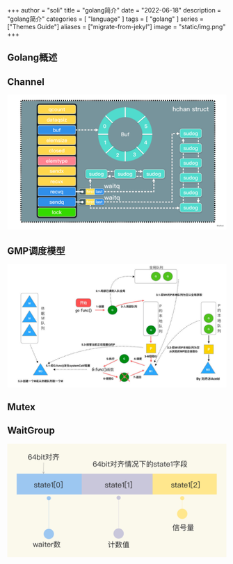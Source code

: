+++
author = "soli"
title = "golang简介"
date = "2022-06-18"
description = "golang简介"
categories = [
"language"
]
tags = [
"golang"
]
series = ["Themes Guide"]
aliases = ["migrate-from-jekyl"]
image = "static/img.png"
+++
<!--more-->
## Golang概述
## Channel
![](static/channel-overview.png)
## GMP调度模型
![](static/gmp-overview.png)
## Mutex
## WaitGroup
![](static/waitgroup.png)